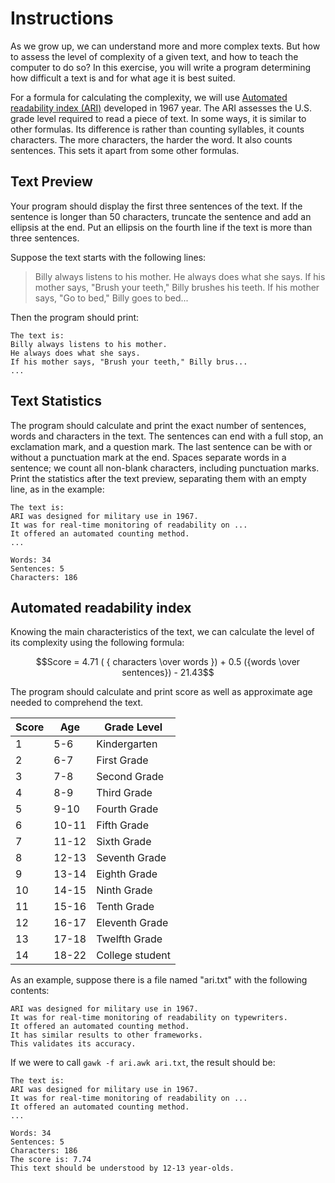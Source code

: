# Instructions

As we grow up, we can understand more and more complex texts. But how to assess 
the level of complexity of a given text, and how to teach the computer to do so? 
In this exercise, you will write a program determining how difficult a text is 
and for what age it is best suited.

For a formula for calculating the complexity, we will use 
[Automated readability index (ARI)][wiki] 
developed in 1967 year. The ARI assesses the U.S. grade level required to read 
a piece of text. In some ways, it is similar to other formulas. Its difference 
is rather than counting syllables, it counts characters. The more characters, 
the harder the word. It also counts sentences. This sets it apart from some 
other formulas.

## Text Preview

Your program should display the first three sentences of the text. If the sentence 
is longer than 50 characters, truncate the sentence and add an ellipsis at the end. 
Put an ellipsis on the fourth line if the text is more than three sentences.

Suppose the text starts with the following lines:

> Billy always listens to his mother. He always does what
> she says. If his mother says, "Brush your teeth," Billy
> brushes his teeth. If his mother says, "Go to bed," Billy
> goes to bed...

Then the program should print:

```text
The text is:
Billy always listens to his mother.
He always does what she says.
If his mother says, "Brush your teeth," Billy brus...
...
```

## Text Statistics

The program should calculate and print the exact number of sentences, words 
and characters in the text. The sentences can end with a full stop, 
an exclamation mark, and a question mark. The last sentence can be with or 
without a punctuation mark at the end. Spaces separate words in a sentence; 
we count all non-blank characters, including punctuation marks. Print 
the statistics after the text preview, separating them with an empty line, 
as in the example:

```text
The text is:
ARI was designed for military use in 1967.
It was for real-time monitoring of readability on ...
It offered an automated counting method.
...

Words: 34
Sentences: 5
Characters: 186
```

## Automated readability index

Knowing the main characteristics of the text, we can calculate 
the level of its complexity using the following formula:

```math
Score = 4.71 ( { characters \over words }) + 0.5 ({words \over sentences}) - 21.43
```

The program should calculate and print score as well as approximate age needed to comprehend the text.

| Score | Age	  | Grade Level     |
|-------|-------|-----------------|
| 1     | 5-6   | Kindergarten    |
| 2     | 6-7   | First Grade     |
| 3     | 7-8   | Second Grade    |
| 4     | 8-9   | Third Grade     |
| 5     | 9-10  | Fourth Grade    |
| 6     | 10-11 | Fifth Grade     |
| 7     | 11-12 | Sixth Grade     |
| 8     | 12-13 | Seventh Grade   |
| 9     | 13-14 | Eighth Grade    |
| 10    | 14-15 | Ninth Grade     |
| 11    | 15-16 | Tenth Grade     |
| 12    | 16-17 | Eleventh Grade  |
| 13    | 17-18 | Twelfth Grade   |
| 14    | 18-22 | College student |

As an example, suppose there is a file named "ari.txt" with the following contents:

```text
ARI was designed for military use in 1967.
It was for real-time monitoring of readability on typewriters.
It offered an automated counting method.
It has similar results to other frameworks.
This validates its accuracy.
```

If we were to call `gawk -f ari.awk ari.txt`, the result should be:

```text
The text is:
ARI was designed for military use in 1967.
It was for real-time monitoring of readability on ...
It offered an automated counting method.
...

Words: 34
Sentences: 5
Characters: 186
The score is: 7.74
This text should be understood by 12-13 year-olds.
```
[wiki]: https://en.wikipedia.org/wiki/Automated_readability_index
[ARI]: https://readable.com/readability/automated-readability-index/
